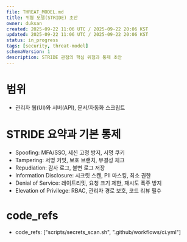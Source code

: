 ```yaml
---
file: THREAT_MODEL.md
title: 위협 모델(STRIDE) 초안
owner: duksan
created: 2025-09-22 11:06 UTC / 2025-09-22 20:06 KST
updated: 2025-09-22 11:06 UTC / 2025-09-22 20:06 KST
status: in_progress
tags: [security, threat-model]
schemaVersion: 1
description: STRIDE 관점의 핵심 위험과 통제 초안
---
```


# 범위
- 관리자 웹(UI)와 서버(API), 문서/자동화 스크립트

# STRIDE 요약과 기본 통제
- Spoofing: MFA/SSO, 세션 고정 방지, 서명 쿠키
- Tampering: 서명 커밋, 보호 브랜치, 무결성 체크
- Repudiation: 감사 로그, 불변 로그 저장
- Information Disclosure: 시크릿 스캔, PII 마스킹, 최소 권한
- Denial of Service: 레이트리밋, 요청 크기 제한, 재시도 폭주 방지
- Elevation of Privilege: RBAC, 관리자 경로 보호, 코드 리뷰 필수

# code_refs
- code_refs: ["scripts/secrets_scan.sh", ".github/workflows/ci.yml"]
